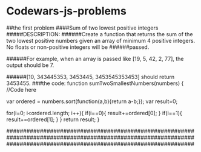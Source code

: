 # Codewars-js-problems

##the first problem
####Sum of two lowest positive integers
#####DESCRIPTION:
######Create a function that returns the sum of the two lowest positive numbers given an array of minimum 4 positive integers. No floats or non-positive integers will be ######passed.

######For example, when an array is passed like [19, 5, 42, 2, 77], the output should be 7.

######[10, 343445353, 3453445, 3453545353453] should return 3453455.
###the code:
function sumTwoSmallestNumbers(numbers) {  
  //Code here
  
 
  var ordered = numbers.sort(function(a,b){return a-b;});
  var result=0;
  
  for(i=0; i<ordered.length; i++){
    if(i==0){
      result+=ordered[0];
    }
    if(i==1){
      result+=ordered[1];
    }
  }
  return result;
}


########################################################################################################################################################################
